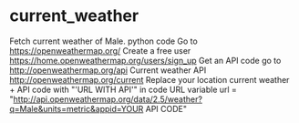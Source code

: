 # current_weather
Fetch current weather of Male. python code
Go to https://openweathermap.org/
Create a free user https://home.openweathermap.org/users/sign_up
Get an API code go to http://openweathermap.org/api
Current weather API http://openweathermap.org/current
Replace your location current weather + API code with "'URL WITH API'" in code URL variable url = "http://api.openweathermap.org/data/2.5/weather?q=Male&units=metric&appid=YOUR API CODE"

